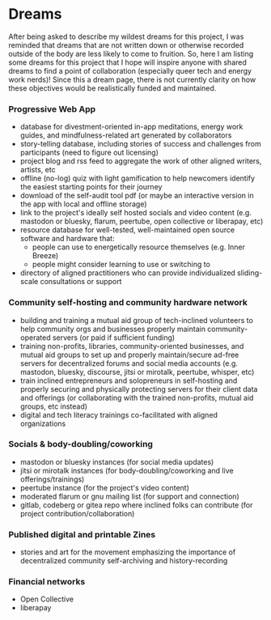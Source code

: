 # Dreams

After being asked to describe my wildest dreams for this project, I was reminded that dreams that are not written down or otherwise recorded outside of the body are less likely to come to fruition. So, here I am listing some dreams for this project that I hope will inspire anyone with shared dreams to find a point of collaboration (especially queer tech and energy work nerds)! Since this a dream page, there is not currently clarity on how these objectives would be realistically funded and maintained.

### Progressive Web App
- database for divestment-oriented in-app meditations, energy work guides, and mindfulness-related art generated by collaborators
- story-telling database, including stories of success and challenges from participants (need to figure out licensing)
- project blog and rss feed to aggregate the work of other aligned writers, artists, etc 
- offline (no-log) quiz with light gamification to help newcomers identify the easiest starting points for their journey
- download of the self-audit tool pdf (or maybe an interactive version in the app with local and offline storage)
- link to the project's ideally self hosted socials and video content (e.g. mastodon or bluesky, flarum, peertube, open collective or liberapay, etc) 
- resource database for well-tested, well-maintained open source software and hardware that:
  - people can use to energetically resource themselves (e.g. Inner Breeze)
  - people might consider learning to use or switching to
- directory of aligned practitioners who can provide individualized sliding-scale consultations or support 

### Community self-hosting and community hardware network
- building and training a mutual aid group of tech-inclined volunteers to help community orgs and businesses properly maintain community-operated servers (or paid if sufficient funding)
- training non-profits, libraries, community-oriented businesses, and mutual aid groups to set up and properly maintain/secure ad-free servers for decentralized forums and social media accounts (e.g. mastodon, bluesky, discourse, jitsi or mirotalk, peertube, whisper, etc)
- train inclined entrepreneurs and solopreneurs in self-hosting and properly securing and physically protecting servers for their client data and offerings (or collaborating with the trained non-profits, mutual aid groups, etc instead)
- digital and tech literacy trainings co-facilitated with aligned organizations 

### Socials & body-doubling/coworking  
- mastodon or bluesky instances (for social media updates)
- jitsi or mirotalk instances (for body-doubling/coworking and live offerings/trainings)
- peertube instance (for the project's video content)
- moderated flarum or gnu mailing list (for support and connection)
- gitlab, codeberg or gitea repo where inclined folks can contribute (for project contribution/collaboration)

### Published digital and printable Zines
- stories and art for the movement emphasizing the importance of decentralized community self-archiving and history-recording 

### Financial networks 
- Open Collective 
- liberapay
